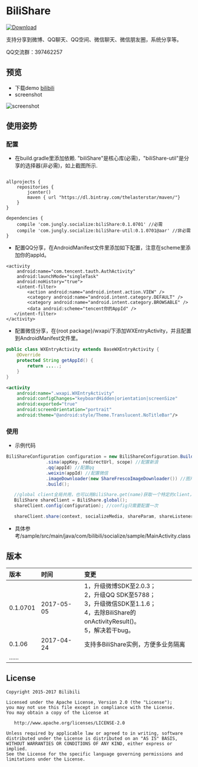 # BiliShare
[ ![Download](https://api.bintray.com/packages/jungerr/maven/biliShare/images/download.svg)](https://bintray.com/jungerr/maven/biliShare/_latestVersion)

支持分享到微博、QQ聊天、QQ空间、微信聊天、微信朋友圈，系统分享等。

QQ交流群：397462257

## 预览
 - 下载demo [bilibili][1]
 - screenshot

 ![screenshot][2]

## 使用姿势

### 配置

 - 在build.gradle里添加依赖.
 "biliShare"是核心库(必需)，"biliShare-util"是分享的选择器(非必需)，如上截图所示.

```

allprojects {
    repositories {
        jcenter()
        maven { url "https://dl.bintray.com/thelasterstar/maven/"}
    }
}

dependencies {
    compile 'com.jungly.socialize:biliShare:0.1.0701' //必需
    compile 'com.jungly.socialize:biliShare-util:0.1.0701@aar' //非必需
}
```

 - 配置QQ分享，在AndroidManifest文件里添加如下配置，注意在scheme里添加你的appId。

```
<activity
    android:name="com.tencent.tauth.AuthActivity"
    android:launchMode="singleTask"
    android:noHistory="true">
    <intent-filter>
        <action android:name="android.intent.action.VIEW" />
        <category android:name="android.intent.category.DEFAULT" />
        <category android:name="android.intent.category.BROWSABLE" />
        <data android:scheme="tencent你的AppId" />
   </intent-filter>
</activity>
```

 - 配置微信分享，在{root package}/wxapi/下添加WXEntryActivity，并且配置到AndroidManifest文件里。

```java
public class WXEntryActivity extends BaseWXEntryActivity {
    @Override
    protected String getAppId() {
        return .....;
    }
}
```
```xml
<activity
    android:name=".wxapi.WXEntryActivity"
    android:configChanges="keyboardHidden|orientation|screenSize"
    android:exported="true"
    android:screenOrientation="portrait"
    android:theme="@android:style/Theme.Translucent.NoTitleBar"/>
```

### 使用

 - 示例代码

 ```java
 BiliShareConfiguration configuration = new BiliShareConfiguration.Builder(context)
                .sina(appKey, redirectUrl, scope) //配置新浪
                .qq(appId) //配置qq
                .weixin(appId) //配置微信
                .imageDownloader(new ShareFrescoImageDownloader()) //图片下载器
                .build();

    //global client全局共用，也可以用BiliShare.get(name)获取一个特定的client，以便业务隔离。
    BiliShare shareClient = BiliShare.global();
    shareClient.config(configuration); //config只需要配置一次

    shareClient.share(context, socializeMedia, shareParam, shareListener);
 ```

 - 具体参考/sample/src/main/java/com/bilibili/socialize/sample/MainActivity.class

## 版本
|版本|时间|变更|
| :-- | :-- | :-- |
|0.1.0701|2017-05-05|1，升级微博SDK至2.0.3；<br/>2，升级QQ SDK至5788；<br/>3，升级微信SDK至1.1.6；<br/>4，去除BiliShare的onActivityResult()。<br/>5，解决若干bug。|
|0.1.06|2017-04-24|支持多BiliShare实例，方便多业务隔离|
|......|||


License
---

    Copyright 2015-2017 Bilibili

    Licensed under the Apache License, Version 2.0 (the "License");
    you may not use this file except in compliance with the License.
    You may obtain a copy of the License at

       http://www.apache.org/licenses/LICENSE-2.0

    Unless required by applicable law or agreed to in writing, software
    distributed under the License is distributed on an "AS IS" BASIS,
    WITHOUT WARRANTIES OR CONDITIONS OF ANY KIND, either express or implied.
    See the License for the specific language governing permissions and
    limitations under the License.


  [1]: http://wsdownload.hdslb.net/app/BiliPlayer3.apk
  [2]: http://7qnau5.com1.z0.glb.clouddn.com/Screenshot_2016-04-26-00-13-35.png?imageView2/1/w/360/h/640
